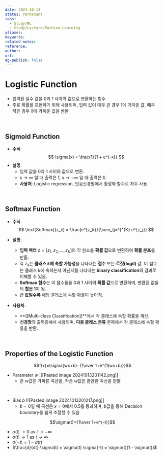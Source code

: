 ```yaml
---
date: 2024-10-13
status: Permanent
tags:
  - Study/ML
  - Study/Lecture/Machine-Learning
aliases: 
keywords: 
related notes: 
reference: 
author: 
url: 
dg-publish: false
---
```

# Logistic Function
- 입력된 실수 값을 0과 1 사이의 값으로 변환하는 함수
- 주로 확률을 표현하기 위해 사용되며, 입력 값이 매우 큰 경우 1에 가까운 값, 매우 작은 경우 0에 가까운 값을 반환

<br>

## Sigmoid Function

- **수식**:  
  $$ \sigma(x) = \frac{1}{1 + e^{-x}} $$
- **설명**:  
  - 입력 값을 0과 1 사이의 값으로 변환.
  - $x \to \infty$ 일 때 출력은 1, $x \to -\infty$ 일 때 출력은 0.
  - **사용처**: Logistic regression, 인공신경망에서 활성화 함수로 자주 사용.

<br>


## Softmax Function

- **수식**:  
  $$ \text{Softmax}(z_k) = \frac{e^{z_k}}{\sum_{j=1}^{K} e^{z_j}} $$

- **설명**:  
  - **입력 벡터** $z = [z_1, z_2, ..., z_K]$의 각 원소를 **확률 값**으로 변환하여 **확률 분포**를 만듦.
  - 각 $z_k$는 **클래스 $k$에 속할 가능성**을 나타내는 **점수** 또는 **로짓(logit)** 값. 이 점수는 클래스 $k$에 속하는지 아닌지를 나타내는 **binary classification**의 결과로 이해할 수 있음.
  - **Softmax 함수**는 이 점수들을 0과 1 사이의 **확률 값**으로 변환하며, 변환된 값들의 **합은 1**이 됨.
  - **큰 값일수록** 해당 클래스에 속할 확률이 높아짐.

- **사용처**:  
  - **[[Multi-class Classification]]**에서 각 클래스에 속할 확률을 계산.
  - **신경망**의 출력층에서 사용되며, **다중 클래스 분류** 문제에서 각 클래스에 속할 확률을 반환.


<br>


## Properties of the Logistic Function
$$f(x)=\sigma(wx+b)={1\over 1+e^{1(wx+b)}}$$

- Parameter $w$
  ![[Pasted image 20241013201142.png]]
	- 큰 $w$값은 가파른 곡선을, 작은 $w$값은 완만한 곡선을 만듦

<br>


- Bias $b$
  ![[Pasted image 20241013201217.png]]
	- $b=0$일 때 곡선은 $x=0$에서 0.5를 통과하며, $b$값을 통해 Decision boundary를 쉽게 조절할 수 있음

$$\sigma(t)={1\over 1+e^{-t}}$$

- $\sigma(t) \to 0 \text{ as } t \to -\infty$
- $\sigma(t) \to 1 \text{ as } t \to \infty$
- $\sigma(-t) = 1 - \sigma(t)$
- $\frac{d}{dt} \sigma(t) = \sigma(t) \sigma(-t) = \sigma(t)(1 - \sigma(t))$

